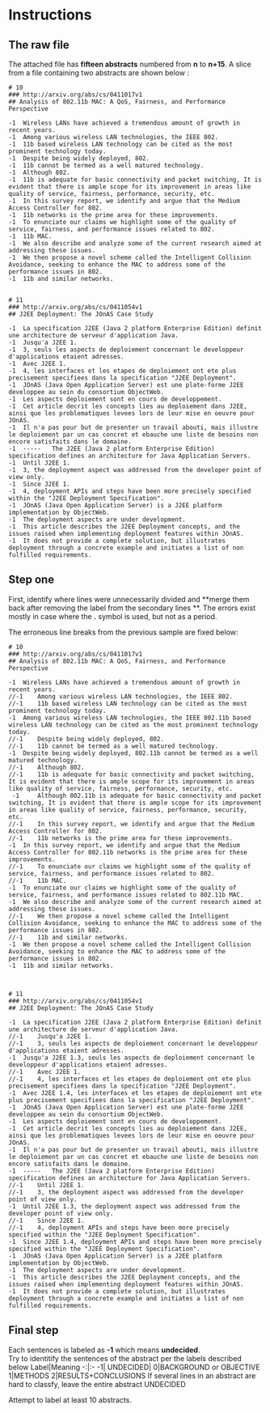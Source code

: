 # Instructions 
##  The raw file
The attached file has **fifteen abstracts**  numbered from **n** to **n+15**. 
A slice from a file containing two abstracts are shown below :

    # 10
    ### http://arxiv.org/abs/cs/0411017v1
    ## Analysis of 802.11b MAC: A QoS, Fairness, and Performance Perspective
    
    -1 	Wireless LANs have achieved a tremendous amount of growth in recent years.
    -1 	Among various wireless LAN technologies, the IEEE 802.
    -1 	11b based wireless LAN technology can be cited as the most prominent technology today.
    -1 	Despite being widely deployed, 802.
    -1 	11b cannot be termed as a well matured technology.
    -1 	Although 802.
    -1 	11b is adequate for basic connectivity and packet switching, It is evident that there is ample scope for its improvement in areas like quality of service, fairness, performance, security, etc.
    -1 	In this survey report, we identify and argue that the Medium Access Controller for 802.
    -1 	11b networks is the prime area for these improvements.
    -1 	To enunciate our claims we highlight some of the quality of service, fairness, and performance issues related to 802.
    -1 	11b MAC.
    -1 	We also describe and analyze some of the current research aimed at addressing these issues.
    -1 	We then propose a novel scheme called the Intelligent Collision Avoidance, seeking to enhance the MAC to address some of the performance issues in 802.
    -1 	11b and similar networks.

    
    # 11
    ### http://arxiv.org/abs/cs/0411054v1
    ## J2EE Deployment: The JOnAS Case Study
    
    -1 	La specification J2EE (Java 2 platform Enterprise Edition) definit une architecture de serveur d'application Java.
    -1 	Jusqu'a J2EE 1.
    -1 	3, seuls les aspects de deploiement concernant le developpeur d'applications etaient adresses.
    -1 	Avec J2EE 1.
    -1 	4, les interfaces et les etapes de deploiement ont ete plus precisement specifiees dans la specification "J2EE Deployment".
    -1 	JOnAS (Java Open Application Server) est une plate-forme J2EE developpee au sein du consortium ObjectWeb.
    -1 	Les aspects deploiement sont en cours de developpement.
    -1 	Cet article decrit les concepts lies au deploiement dans J2EE, ainsi que les problematiques levees lors de leur mise en oeuvre pour JOnAS.
    -1 	Il n'a pas pour but de presenter un travail abouti, mais illustre le deploiement par un cas concret et ebauche une liste de besoins non encore satisfaits dans le domaine.
    -1 	-----   The J2EE (Java 2 platform Enterprise Edition) specification defines an architecture for Java Application Servers.
    -1 	Until J2EE 1.
    -1 	3, the deployment aspect was addressed from the developer point of view only.
    -1 	Since J2EE 1.
    -1 	4, deployment APIs and steps have been more precisely specified within the "J2EE Deployment Specification".
    -1 	JOnAS (Java Open Application Server) is a J2EE platform implementation by ObjectWeb.
    -1 	The deployment aspects are under development.
    -1 	This article describes the J2EE Deployment concepts, and the issues raised when implementing deployment features within JOnAS.
    -1 	It does not provide a complete solution, but illustrates deployment through a concrete example and initiates a list of non fulfilled requirements.


## Step one

First, identify where lines were unnecessarily divided and **merge them back after removing the label from the secondary lines **. The errors exist mostly in case where the **.** symbol is used, but not as a period.

The erroneous line breaks from the previous sample are fixed below:

    # 10
    ### http://arxiv.org/abs/cs/0411017v1
    ## Analysis of 802.11b MAC: A QoS, Fairness, and Performance Perspective
    
    -1 	Wireless LANs have achieved a tremendous amount of growth in recent years.
    //-1 	Among various wireless LAN technologies, the IEEE 802.
    //-1 	11b based wireless LAN technology can be cited as the most prominent technology today.
    -1 	Among various wireless LAN technologies, the IEEE 802.11b based wireless LAN technology can be cited as the most prominent technology today.    
    //-1 	Despite being widely deployed, 802.
    //-1 	11b cannot be termed as a well matured technology.
    -1 	Despite being widely deployed, 802.11b cannot be termed as a well matured technology.
    //-1 	Although 802.
    //-1 	11b is adequate for basic connectivity and packet switching, It is evident that there is ample scope for its improvement in areas like quality of service, fairness, performance, security, etc.
     -1 	Although 802.11b is adequate for basic connectivity and packet switching, It is evident that there is ample scope for its improvement in areas like quality of service, fairness, performance, security, etc.
    //-1 	In this survey report, we identify and argue that the Medium Access Controller for 802.
    //-1 	11b networks is the prime area for these improvements.
    -1 	In this survey report, we identify and argue that the Medium Access Controller for 802.11b networks is the prime area for these improvements.
    //-1 	To enunciate our claims we highlight some of the quality of service, fairness, and performance issues related to 802.
    //-1 	11b MAC.
    -1 	To enunciate our claims we highlight some of the quality of service, fairness, and performance issues related to 802.11b MAC.     
    -1 	We also describe and analyze some of the current research aimed at addressing these issues.
    //-1 	We then propose a novel scheme called the Intelligent Collision Avoidance, seeking to enhance the MAC to address some of the performance issues in 802.
    //-1 	11b and similar networks.
    -1 	We then propose a novel scheme called the Intelligent Collision Avoidance, seeking to enhance the MAC to address some of the performance issues in 802.
    -1 	11b and similar networks.


    
    # 11
    ### http://arxiv.org/abs/cs/0411054v1
    ## J2EE Deployment: The JOnAS Case Study
    
    -1 	La specification J2EE (Java 2 platform Enterprise Edition) definit une architecture de serveur d'application Java.
    //-1 	Jusqu'a J2EE 1.
    //-1 	3, seuls les aspects de deploiement concernant le developpeur d'applications etaient adresses.
    -1 	Jusqu'a J2EE 1.3, seuls les aspects de deploiement concernant le developpeur d'applications etaient adresses.
    //-1 	Avec J2EE 1.
    //-1 	4, les interfaces et les etapes de deploiement ont ete plus precisement specifiees dans la specification "J2EE Deployment".
    -1 	Avec J2EE 1.4, les interfaces et les etapes de deploiement ont ete plus precisement specifiees dans la specification "J2EE Deployment".
    -1 	JOnAS (Java Open Application Server) est une plate-forme J2EE developpee au sein du consortium ObjectWeb.
    -1 	Les aspects deploiement sont en cours de developpement.
    -1 	Cet article decrit les concepts lies au deploiement dans J2EE, ainsi que les problematiques levees lors de leur mise en oeuvre pour JOnAS.
    -1 	Il n'a pas pour but de presenter un travail abouti, mais illustre le deploiement par un cas concret et ebauche une liste de besoins non encore satisfaits dans le domaine.
    -1 	-----   The J2EE (Java 2 platform Enterprise Edition) specification defines an architecture for Java Application Servers.
    //-1 	Until J2EE 1.
    //-1 	3, the deployment aspect was addressed from the developer point of view only.
    -1 	Until J2EE 1.3, the deployment aspect was addressed from the developer point of view only.
    //-1 	Since J2EE 1.
    //-1 	4, deployment APIs and steps have been more precisely specified within the "J2EE Deployment Specification".
    -1 	Since J2EE 1.4, deployment APIs and steps have been more precisely specified within the "J2EE Deployment Specification".
    -1 	JOnAS (Java Open Application Server) is a J2EE platform implementation by ObjectWeb.
    -1 	The deployment aspects are under development.
    -1 	This article describes the J2EE Deployment concepts, and the issues raised when implementing deployment features within JOnAS.
    -1 	It does not provide a complete solution, but illustrates deployment through a concrete example and initiates a list of non fulfilled requirements.  


## Final step
Each sentences is labeled as **-1** which means **undecided**.   
Try to identitify the sentences of the abstract  per the labels described below
Label|Meaning
-:|:-
-1| UNDECIDED|
0|BACKGROUND or OBJECTIVE
1|METHODS
2|RESULTS+CONCLUSIONS
If several lines in an abstract are hard to classfy, leave the entire abstract UNDECIDED 

Attempt to label at least  10 abstracts.

<!--stackedit_data:
eyJoaXN0b3J5IjpbLTI3MzcxMjE0LC01OTQ0MzAxODUsLTIwMz
QzODU2NTUsLTc0NjE1MDUwMSwxOTg4ODg0MzQwXX0=
-->